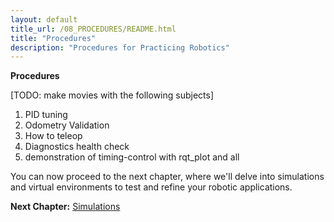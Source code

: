 ```yaml
---
layout: default
title_url: /08_PROCEDURES/README.html
title: "Procedures"
description: "Procedures for Practicing Robotics"
---
```


__Procedures__

[TODO: make movies with the following subjects]

1. PID tuning
2. Odometry Validation
3. How to teleop
4. Diagnostics health check
6. demonstration of timing-control with rqt_plot and all

You can now proceed to the next chapter, where we'll delve into simulations and virtual environments to test and refine your robotic applications.

__Next Chapter:__ [Simulations](../09_SIMULATIONS/README.md)